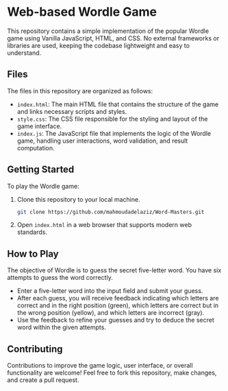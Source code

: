 # Web-based Wordle Game

This repository contains a simple implementation of the popular Wordle game using Vanilla JavaScript, HTML, and CSS. No external frameworks or libraries are used, keeping the codebase lightweight and easy to understand.

## Files

The files in this repository are organized as follows:

- `index.html`: The main HTML file that contains the structure of the game and links necessary scripts and styles.
- `style.css`: The CSS file responsible for the styling and layout of the game interface.
- `index.js`: The JavaScript file that implements the logic of the Wordle game, handling user interactions, word validation, and result computation.

## Getting Started

To play the Wordle game:

1. Clone this repository to your local machine.
    ```bash
    git clone https://github.com/mahmoudadelaziz/Word-Masters.git
    ```
2. Open `index.html` in a web browser that supports modern web standards.

## How to Play

The objective of Wordle is to guess the secret five-letter word. You have six attempts to guess the word correctly.

- Enter a five-letter word into the input field and submit your guess.
- After each guess, you will receive feedback indicating which letters are correct and in the right position (green), which letters are correct but in the wrong position (yellow), and which letters are incorrect (gray).
- Use the feedback to refine your guesses and try to deduce the secret word within the given attempts.

## Contributing

Contributions to improve the game logic, user interface, or overall functionality are welcome! Feel free to fork this repository, make changes, and create a pull request.